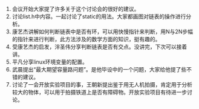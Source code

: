 ﻿1. 会议开始大家提了许多关于这个讨论会的很好的建议。
2. 讨论list.h中内容。一起讨论了static的用法。大家都画图对链表的操作进行分析。
3. 康艺杰讲解如何判断链表中是否有环，可以用快慢指针来判断，用N与2N步幅的指针来进行判断，此方法涉及的数学方面的知识，挺有趣的。
4. 受康艺杰的启发，泮圣伟分享判断链表是否有交点。没讲完，下次可以接着讲。
5. 平凡分享linux环境变量的配置。
6. 武晨提出“最大期望容量路问题”。是他毕设中的一个问题，大家给他提了些不错的建议。
7. 讨论了一会开放实验项目的事，王朝新提出鉴于用无人机拍摄，肯定用于分析较大的物体，可以用于拍摄铁道上是否有障碍物。开放实验项目有待进一步讨论。


